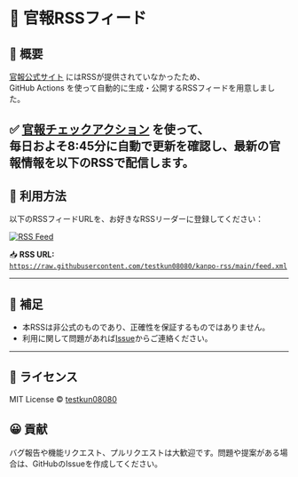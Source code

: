 # 📢 官報RSSフィード

## 📌 概要
[官報公式サイト](https://www.kanpo.go.jp/index.html) にはRSSが提供されていなかったため、  
GitHub Actions を使って自動的に生成・公開するRSSフィードを用意しました。

✅ [官報チェックアクション](https://github.com/testkun08080/action-kanpo) を使って、  
毎日およそ8:45分に自動で更新を確認し、最新の官報情報を以下のRSSで配信します。
---

## 🔗 利用方法

以下のRSSフィードURLを、お好きなRSSリーダーに登録してください：

[![RSS Feed](https://img.shields.io/badge/RSS-Subscribe-orange?logo=rss)](https://raw.githubusercontent.com/testkun08080/kanpo-rss/main/feed.xml)

📥 **RSS URL:**  
[`https://raw.githubusercontent.com/testkun08080/kanpo-rss/main/feed.xml`](https://raw.githubusercontent.com/testkun08080/kanpo-rss/main/feed.xml)

---

## 💬 補足
- 本RSSは非公式のものであり、正確性を保証するものではありません。
- 利用に関して問題があれば[Issue](https://github.com/testkun08080/kanpo-rss/issues)からご連絡ください。

---

## 📄 ライセンス

MIT License © [testkun08080](https://github.com/testkun08080)

## 😀 貢献
バグ報告や機能リクエスト、プルリクエストは大歓迎です。問題や提案がある場合は、GitHubのIssueを作成してください。
